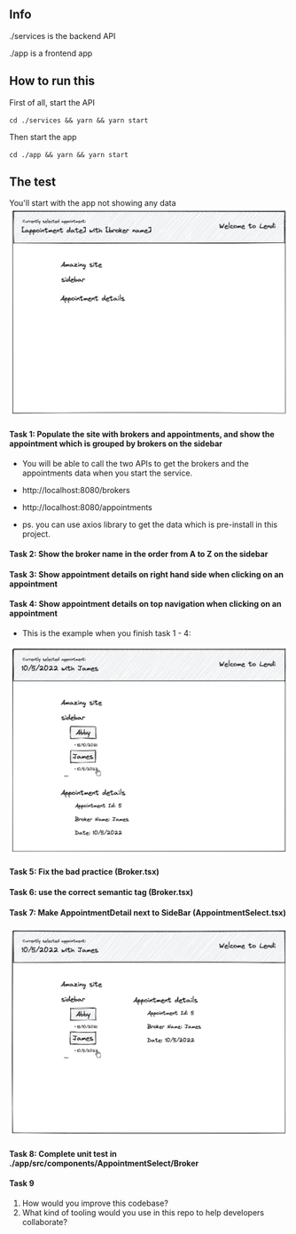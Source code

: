 ## Info

./services is the backend API

./app is a frontend app

## How to run this

First of all, start the API

`cd ./services && yarn && yarn start`

Then start the app

`cd ./app && yarn && yarn start`

## The test

You'll start with the app not showing any data
![Screenshot](initial.png)

#### Task 1: Populate the site with brokers and appointments, and show the appointment which is grouped by brokers on the sidebar

- You will be able to call the two APIs to get the brokers and the appointments data when you start the service.

- http://localhost:8080/brokers

- http://localhost:8080/appointments

- ps. you can use axios library to get the data which is pre-install in this project.

#### Task 2: Show the broker name in the order from A to Z on the sidebar

#### Task 3: Show appointment details on right hand side when clicking on an appointment

#### Task 4: Show appointment details on top navigation when clicking on an appointment

- This is the example when you finish task 1 - 4:

![Screenshot](task1-4.png)

#### Task 5: Fix the bad practice (Broker.tsx)

#### Task 6: use the correct semantic tag (Broker.tsx)

#### Task 7: Make AppointmentDetail next to SideBar (AppointmentSelect.tsx)

![Screenshot](task7.png)

#### Task 8: Complete unit test in ./app/src/components/AppointmentSelect/Broker

#### Task 9

1. How would you improve this codebase?
2. What kind of tooling would you use in this repo to help developers collaborate?
